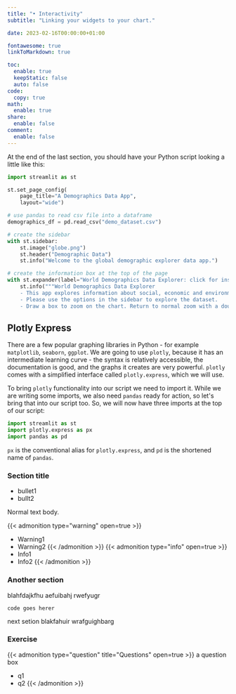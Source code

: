 ```yaml
---
title: "• Interactivity"
subtitle: "Linking your widgets to your chart."

date: 2023-02-16T00:00:00+01:00

fontawesome: true
linkToMarkdown: true

toc:
  enable: true
  keepStatic: false
  auto: false
code:
  copy: true
math:
  enable: true
share:
  enable: false
comment:
  enable: false
---
```


At the end of the last section, you should have your Python script looking a little like this:
```Python
import streamlit as st

st.set_page_config(
    page_title="A Demographics Data App",
    layout="wide")

# use pandas to read csv file into a dataframe
demographics_df = pd.read_csv("demo_dataset.csv")

# create the sidebar
with st.sidebar:
    st.image("globe.png")
    st.header("Demographic Data")
    st.info("Welcome to the global demographic explorer data app.")

# create the information box at the top of the page
with st.expander(label="World Demographics Data Explorer: click for instructions"):
    st.info("""World Demographics Data Explorer
    - This app explores information about social, economic and environmental development at local, national and global levels.
    - Please use the options in the sidebar to explore the dataset.
    - Draw a box to zoom on the chart. Return to normal zoom with a double-click, or click the "autoscale" button.""")
```

## Plotly Express
There are a few popular graphing libraries in Python - for example `matplotlib`, `seaborn`, `ggplot`. We are going to use `plotly`, because it has an intermediate learning curve - the syntax is relatively accessible, the documentation is good, and the graphs it creates are very powerful. `plotly` comes with a simplified interface called `plotly.express`, which we will use.

To bring `plotly` functionality into our script we need to import it. While we are writing some imports, we also need `pandas` ready for action, so let's bring that into our script too. So, we will now have three imports at the top of our script:
```Python
import streamlit as st
import plotly.express as px
import pandas as pd
```
`px` is the conventional alias for `plotly.express`, and `pd` is the shortened name of `pandas`.


### Section title
* bullet1
* bullt2

Normal text body.

{{< admonition type="warning" open=true >}}
- Warning1
- Warning2
{{< /admonition >}}
{{< admonition type="info" open=true >}}
- Info1
- Info2
{{< /admonition >}}

### Another section
blahfdajkfhu aefuibahj rwefyugr

```
code goes herer
```
next setion blakfahuir wrafguighbarg

### Exercise
{{< admonition type="question" title="Questions" open=true >}}
a question box
- q1
- q2
{{< /admonition >}}
